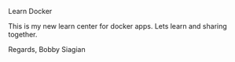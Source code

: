 Learn Docker

This is my new learn center for docker apps.
Lets learn and sharing together.

Regards,
Bobby Siagian
